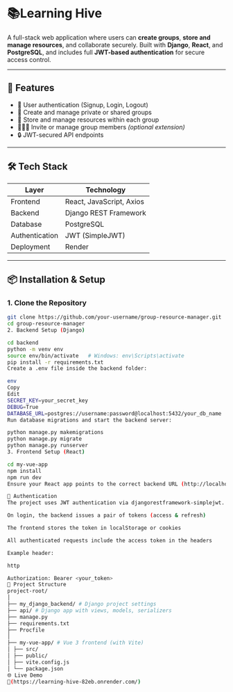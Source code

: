 # 📚Learning Hive

A full-stack web application where users can **create groups**, **store and manage resources**, and collaborate securely. Built with **Django**, **React**, and **PostgreSQL**, and includes full **JWT-based authentication** for secure access control.

---

## 🚀 Features

- 🔐 User authentication (Signup, Login, Logout)
- 👥 Create and manage private or shared groups
- 📁 Store and manage resources within each group
- 🧑‍🤝‍🧑 Invite or manage group members *(optional extension)*
- 🔒 JWT-secured API endpoints

---

## 🛠 Tech Stack

| Layer        | Technology                    |
|--------------|-------------------------------|
| Frontend     | React, JavaScript, Axios      |
| Backend      | Django REST Framework         |
| Database     | PostgreSQL                    |
| Authentication | JWT (SimpleJWT)             |
| Deployment   | Render                        |

---

## 📦 Installation & Setup

### 1. Clone the Repository

```bash
git clone https://github.com/your-username/group-resource-manager.git
cd group-resource-manager
2. Backend Setup (Django)

cd backend
python -m venv env
source env/bin/activate   # Windows: env\Scripts\activate
pip install -r requirements.txt
Create a .env file inside the backend folder:

env
Copy
Edit
SECRET_KEY=your_secret_key
DEBUG=True
DATABASE_URL=postgres://username:password@localhost:5432/your_db_name
Run database migrations and start the backend server:

python manage.py makemigrations
python manage.py migrate
python manage.py runserver
3. Frontend Setup (React)

cd my-vue-app
npm install
npm run dev
Ensure your React app points to the correct backend URL (http://localhost:8000/api/ by default).

🔐 Authentication
The project uses JWT authentication via djangorestframework-simplejwt.

On login, the backend issues a pair of tokens (access & refresh)

The frontend stores the token in localStorage or cookies

All authenticated requests include the access token in the headers

Example header:

http

Authorization: Bearer <your_token>
📁 Project Structure
project-root/
│
├── my_django_backend/ # Django project settings
├── api/ # Django app with views, models, serializers
├── manage.py
├── requirements.txt
├── Procfile
│
├── my-vue-app/ # Vue 3 frontend (with Vite)
│ ├── src/
│ ├── public/
│ ├── vite.config.js
│ └── package.json
🌐 Live Demo
🔗(https://learning-hive-82eb.onrender.com/)


